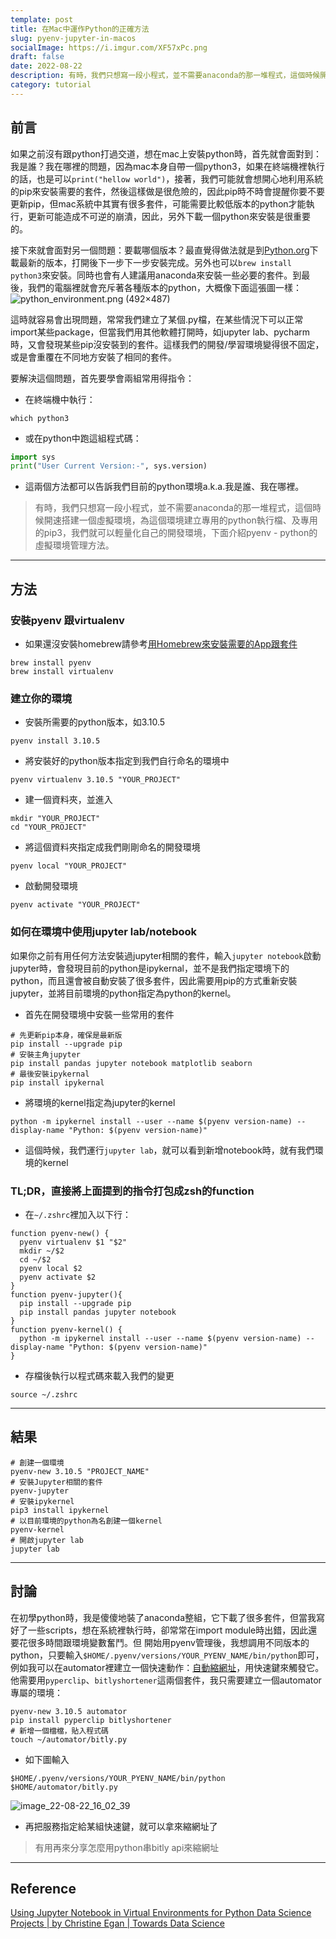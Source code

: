 ```yaml
---
template: post
title: 在Mac中運作Python的正確方法
slug: pyenv-jupyter-in-macos
socialImage: https://i.imgur.com/XF57xPc.png
draft: false
date: 2022-08-22
description: 有時，我們只想寫一段小程式，並不需要anaconda的那一堆程式，這個時候開速搭建一個虛擬環境，為這個環境建立專用的python執行檔、及專用的pip3，我們就可以輕量化自己的開發環境，下面介紹pyenv - python的虛擬環境管理方法。
category: tutorial
---
```


## 前言
如果之前沒有跟python打過交道，想在mac上安裝python時，首先就會面對到：我是誰？我在哪裡的問題，因為mac本身自帶一個python3，如果在終端機裡執行的話，也是可以`print("hellow world")`，接著，我們可能就會想開心地利用系統的pip來安裝需要的套件，然後這樣做是很危險的，因此pip時不時會提醒你要不要更新pip，但mac系統中其實有很多套件，可能需要比較低版本的python才能執行，更新可能造成不可逆的崩潰，因此，另外下載一個python來安裝是很重要的。

接下來就會面對另一個問題：要載哪個版本？最直覺得做法就是到[Python.org](https://www.python.org/downloads/)下載最新的版本，打開後下一步下一步安裝完成。另外也可以`brew install python3`來安裝。同時也會有人建議用anaconda來安裝一些必要的套件。到最後，我們的電腦裡就會充斥著各種版本的python，大概像下面這張圖一樣：
![python_environment.png (492×487)](https://imgs.xkcd.com/comics/python_environment.png)

這時就容易會出現問題，常常我們建立了某個.py檔，在某些情況下可以正常import某些package，但當我們用其他軟體打開時，如jupyter lab、pycharm時，又會發現某些pip沒安裝到的套件。這樣我們的開發/學習環境變得很不固定，或是會重覆在不同地方安裝了相同的套件。

要解決這個問題，首先要學會兩組常用得指令：
* 在終端機中執行：
```shell
which python3
```
* 或在python中跑這組程式碼：
```python
import sys
print("User Current Version:-", sys.version)
```
* 這兩個方法都可以告訴我們目前的python環境a.k.a.我是誰、我在哪裡。
> 有時，我們只想寫一段小程式，並不需要anaconda的那一堆程式，這個時候開速搭建一個虛擬環境，為這個環境建立專用的python執行檔、及專用的pip3，我們就可以輕量化自己的開發環境，下面介紹pyenv - python的虛擬環境管理方法。

---

## 方法
### 安裝pyenv 跟virtualenv
* 如果還沒安裝homebrew請參考[用Homebrew來安裝需要的App跟套件](https://htlin.site/posts/homebrew-basic)
```shell
brew install pyenv
brew install virtualenv
```
### 建立你的環境
* 安裝所需要的python版本，如3.10.5
```shell
pyenv install 3.10.5
```
* 將安裝好的python版本指定到我們自行命名的環境中
```shell
pyenv virtualenv 3.10.5 "YOUR_PROJECT"
```
* 建一個資料夾，並進入
```shell
mkdir "YOUR_PROJECT"
cd "YOUR_PROJECT"
```
* 將這個資料夾指定成我們剛剛命名的開發環境
```
pyenv local "YOUR_PROJECT"
```
* 啟動開發環境
```
pyenv activate "YOUR_PROJECT"
```
### 如何在環境中使用jupyter lab/notebook
如果你之前有用任何方法安裝過jupyter相關的套件，輸入`jupyter notebook`啟動jupyter時，會發現目前的python是ipykernal，並不是我們指定環境下的python，而且還會被自動安裝了很多套件，因此需要用pip的方式重新安裝jupyter，並將目前環境的python指定為python的kernel。
* 首先在開發環境中安裝一些常用的套件
```shell
# 先更新pip本身，確保是最新版
pip install --upgrade pip
# 安裝主角jupyter
pip install pandas jupyter notebook matplotlib seaborn
# 最後安裝ipykernal
pip install ipykernal
```
* 將環境的kernel指定為jupyter的kernel
```
python -m ipykernel install --user --name $(pyenv version-name) --display-name "Python: $(pyenv version-name)"
```
* 這個時候，我們運行`jupyter lab`，就可以看到新增notebook時，就有我們環境的kernel
### TL;DR，直接將上面提到的指令打包成zsh的function
* 在`~/.zshrc`裡加入以下行：
```shell
function pyenv-new() {
  pyenv virtualenv $1 "$2"
  mkdir ~/$2
  cd ~/$2
  pyenv local $2
  pyenv activate $2
}
function pyenv-jupyter(){
  pip install --upgrade pip
  pip install pandas jupyter notebook
}
function pyenv-kernel() {
  python -m ipykernel install --user --name $(pyenv version-name) --display-name "Python: $(pyenv version-name)"
}
```
* 存檔後執行以程式碼來載入我們的變更
```shell
source ~/.zshrc
```

---

## 結果
```shell
# 創建一個環境
pyenv-new 3.10.5 "PROJECT_NAME"
# 安裝Jupyter相關的套件
pyenv-jupyter
# 安裝ipykernel
pip3 install ipykernel
# 以目前環境的python為名創建一個kernel
pyenv-kernel
# 開啟jupyter lab
jupyter lab
```

---

## 討論
在初學python時，我是傻傻地裝了anaconda整組，它下載了很多套件，但當我寫好了一些scripts，想在系統裡執行時，卻常常在import module時出錯，因此還要花很多時間跟環境變數奮鬥。但
開始用pyenv管理後，我想調用不同版本的python，只要輸入`$HOME/.pyenv/versions/YOUR_PYENV_NAME/bin/python`即可，例如我可以在automator裡建立一個快速動作：[自動縮網址](https://bit.ly/3K9630K)，用快速鍵來觸發它。他需要用`pyperclip`、`bitlyshortener`這兩個套件，我只需要建立一個automator專屬的環境：
```shell
pyenv-new 3.10.5 automator
pip install pyperclip bitlyshortener
# 新增一個檔檔，貼入程式碼
touch ~/automator/bitly.py
```
* 如下圖輸入
```shell
$HOME/.pyenv/versions/YOUR_PYENV_NAME/bin/python $HOME/automator/bitly.py
```
![image_22-08-22_16_02_39](https://i.imgur.com/XF57xPc.png)
* 再把服務指定給某組快速鍵，就可以拿來縮網址了
> 有用再來分享怎麼用python串bitly api來縮網址

---

## Reference
[Using Jupyter Notebook in Virtual Environments for Python Data Science Projects | by Christine Egan | Towards Data Science](https://towardsdatascience.com/jupyter-notebooks-i-getting-started-with-jupyter-notebooks-f529449797d2)

